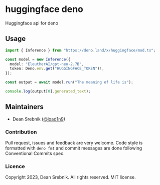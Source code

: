 # huggingface deno

Huggingface api for deno

## Usage

```ts
import { Inference } from "https://deno.land/x/huggingface/mod.ts";

const model = new Inference({
  model: "EleutherAI/gpt-neo-2.7B",
  token: Deno.env.get("HUGGINGFACE_TOKEN")!,
});

const output = await model.run("The meaning of life is");

console.log(output[0].generated_text);
```

## Maintainers

- Dean Srebnik ([@load1n9](https://github.com/load1n9))

### Contribution

Pull request, issues and feedback are very welcome. Code style is formatted with
`deno fmt` and commit messages are done following Conventional Commits spec.

### Licence

Copyright 2023, Dean Srebnik. All rights reserved. MIT license.
